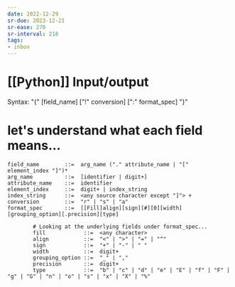 ```yaml
---
date: 2022-12-29
sr-due: 2023-12-21
sr-ease: 270
sr-interval: 218
tags:
- inbox
---
```


# [[Python]] Input/output

Syntax: "{" [field_name] ["!" conversion] [":" format_spec] "}"

# let's understand what each field means...

    field_name        ::=  arg_name ("." attribute_name | "[" element_index "]")*
    arg_name          ::=  [identifier | digit+]
    attribute_name    ::=  identifier
    element_index     ::=  digit+ | index_string
    index_string      ::=  <any source character except "]"> +
    conversion        ::=  "r" | "s" | "a"
    format_spec       ::=  [[Fill]align][sign][#][0][width][grouping_option][.precision][type]

            # Looking at the underlying fields under format_spec...
            fill            ::=  <any character>
            align           ::=  "<" | ">" | "=" | "^"
            sign            ::=  "+" | "-" | " "
            width           ::=  digit+
            grouping_option ::=  "_" | ","
            precision       ::=  digit+
            type            ::=  "b" | "c" | "d" | "e" | "E" | "f" | "F" | "g" | "G" | "n" | "o" | "s" | "x" | "X" | "%"
